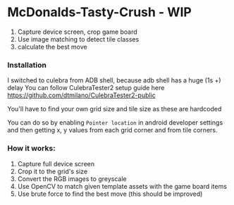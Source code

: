 ﻿# McDonalds-Tasty-Crush - WIP


1. Capture device screen, crop game board
2. Use image matching to detect tile classes
3. calculate the best move

### Installation

I switched to culebra from ADB shell, because adb shell has a huge (1s +) delay
You can follow CulebraTester2 setup guide here https://github.com/dtmilano/CulebraTester2-public

You'll have to find your own grid size and tile size as these are hardcoded

You can do so by enabling `Pointer location` in android developer settings and then getting x, y values from each grid corner and from tile corners. 

### How it works:

1. Capture full device screen 
2. Crop it to the grid's size
3. Convert the RGB images to greyscale
4. Use OpenCV to match given template assets with the game board items
5. Use brute force to find the best move (this should be improved)